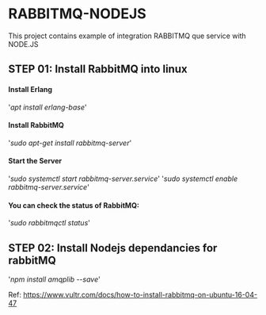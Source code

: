 # RABBITMQ-NODEJS
This project contains example of integration RABBITMQ que service with NODE.JS

## STEP 01: Install RabbitMQ into linux

#### Install Erlang
'*apt install erlang-base*'

#### Install RabbitMQ
'*sudo apt-get install rabbitmq-server*'

#### Start the Server
'*sudo systemctl start rabbitmq-server.service*'
'*sudo systemctl enable rabbitmq-server.service*'

#### You can check the status of RabbitMQ:
'*sudo rabbitmqctl status*'

## STEP 02: Install Nodejs dependancies for rabbitMQ
'*npm install amqplib --save*'


Ref: https://www.vultr.com/docs/how-to-install-rabbitmq-on-ubuntu-16-04-47
